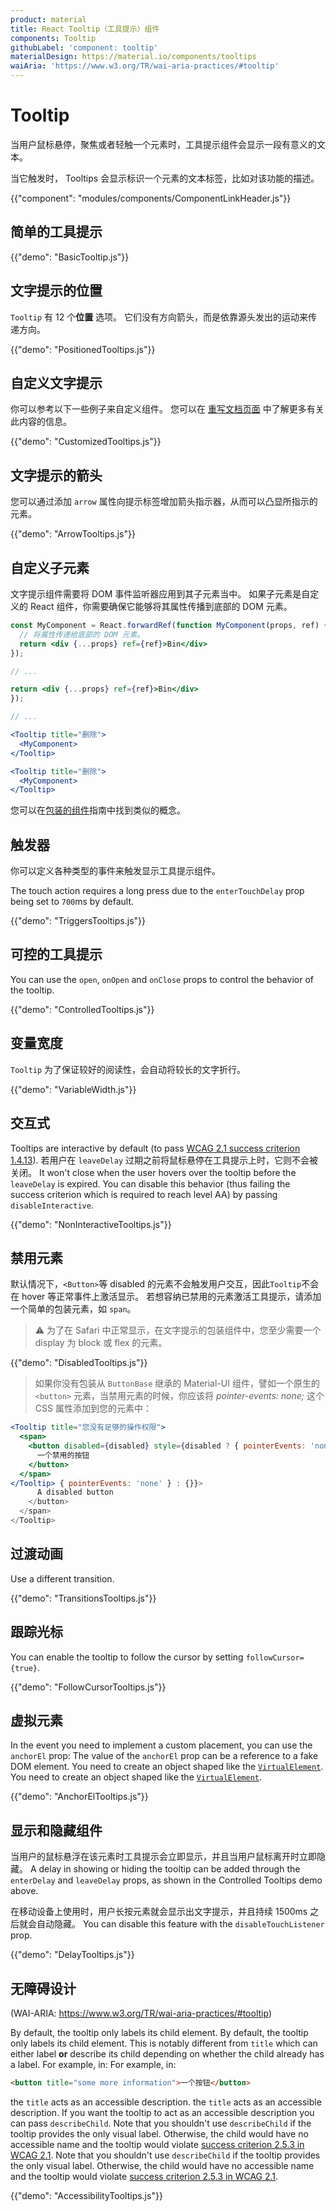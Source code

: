 ```yaml
---
product: material
title: React Tooltip（工具提示）组件
components: Tooltip
githubLabel: 'component: tooltip'
materialDesign: https://material.io/components/tooltips
waiAria: 'https://www.w3.org/TR/wai-aria-practices/#tooltip'
---
```


# Tooltip

<p class="description">当用户鼠标悬停，聚焦或者轻触一个元素时，工具提示组件会显示一段有意义的文本。</p>

当它触发时， Tooltips 会显示标识一个元素的文本标签，比如对该功能的描述。

{{"component": "modules/components/ComponentLinkHeader.js"}}

## 简单的工具提示

{{"demo": "BasicTooltip.js"}}

## 文字提示的位置

`Tooltip` 有 12 个**位置** 选项。 它们没有方向箭头，而是依靠源头发出的运动来传递方向。

{{"demo": "PositionedTooltips.js"}}

## 自定义文字提示

你可以参考以下一些例子来自定义组件。 您可以在 [重写文档页面](/customization/how-to-customize/) 中了解更多有关此内容的信息。

{{"demo": "CustomizedTooltips.js"}}

## 文字提示的箭头

您可以通过添加 `arrow` 属性向提示标签增加箭头指示器，从而可以凸显所指示的元素。

{{"demo": "ArrowTooltips.js"}}

## 自定义子元素

文字提示组件需要将 DOM 事件监听器应用到其子元素当中。 如果子元素是自定义的 React 组件，你需要确保它能够将其属性传播到底部的 DOM 元素。

```jsx
const MyComponent = React.forwardRef(function MyComponent(props, ref) {
  // 将属性传递给底部的 DOM 元素。
  return <div {...props} ref={ref}>Bin</div>
});

// ...

return <div {...props} ref={ref}>Bin</div>
});

// ...

<Tooltip title="删除">
  <MyComponent>
</Tooltip>

<Tooltip title="删除">
  <MyComponent>
</Tooltip>
```

您可以在[包装的组件](/guides/composition/#wrapping-components)指南中找到类似的概念。

## 触发器

你可以定义各种类型的事件来触发显示工具提示组件。

The touch action requires a long press due to the `enterTouchDelay` prop being set to `700`ms by default.

{{"demo": "TriggersTooltips.js"}}

## 可控的工具提示

You can use the `open`, `onOpen` and `onClose` props to control the behavior of the tooltip.

{{"demo": "ControlledTooltips.js"}}

## 变量宽度

`Tooltip` 为了保证较好的阅读性，会自动将较长的文字折行。

{{"demo": "VariableWidth.js"}}

## 交互式

Tooltips are interactive by default (to pass [WCAG 2.1 success criterion 1.4.13](https://www.w3.org/TR/WCAG21/#content-on-hover-or-focus)). 若用户在 `leaveDelay` 过期之前将鼠标悬停在工具提示上时，它则不会被关闭。 It won't close when the user hovers over the tooltip before the `leaveDelay` is expired. You can disable this behavior (thus failing the success criterion which is required to reach level AA) by passing `disableInteractive`.

{{"demo": "NonInteractiveTooltips.js"}}

## 禁用元素

默认情况下，`<Button>`等 disabled 的元素不会触发用户交互，因此`Tooltip`不会在 hover 等正常事件上激活显示。 若想容纳已禁用的元素激活工具提示，请添加一个简单的包装元素，如 `span`。

> ⚠️ 为了在 Safari 中正常显示，在文字提示的包装组件中，您至少需要一个 display 为 block 或 flex 的元素。

{{"demo": "DisabledTooltips.js"}}

> 如果你没有包装从 `ButtonBase` 继承的 Material-UI 组件，譬如一个原生的 `<button>` 元素，当禁用元素的时候，你应该将 _pointer-events: none;_ 这个 CSS 属性添加到您的元素中：

```jsx
<Tooltip title="您没有足够的操作权限">
  <span>
    <button disabled={disabled} style={disabled ? { pointerEvents: 'none' } : {}}>
      一个禁用的按钮
    </button>
  </span>
</Tooltip> { pointerEvents: 'none' } : {}}>
      A disabled button
    </button>
  </span>
</Tooltip>
```

## 过渡动画

Use a different transition.

{{"demo": "TransitionsTooltips.js"}}

## 跟踪光标

You can enable the tooltip to follow the cursor by setting `followCursor={true}`.

{{"demo": "FollowCursorTooltips.js"}}

## 虚拟元素

In the event you need to implement a custom placement, you can use the `anchorEl` prop: The value of the `anchorEl` prop can be a reference to a fake DOM element. You need to create an object shaped like the [`VirtualElement`](https://popper.js.org/docs/v2/virtual-elements/). You need to create an object shaped like the [`VirtualElement`](https://popper.js.org/docs/v2/virtual-elements/).

{{"demo": "AnchorElTooltips.js"}}

## 显示和隐藏组件

当用户的鼠标悬浮在该元素时工具提示会立即显示，并且当用户鼠标离开时立即隐藏。 A delay in showing or hiding the tooltip can be added through the `enterDelay` and `leaveDelay` props, as shown in the Controlled Tooltips demo above.

在移动设备上使用时，用户长按元素就会显示出文字提示，并且持续 1500ms 之后就会自动隐藏。 You can disable this feature with the `disableTouchListener` prop.

{{"demo": "DelayTooltips.js"}}

## 无障碍设计

(WAI-ARIA: https://www.w3.org/TR/wai-aria-practices/#tooltip)

By default, the tooltip only labels its child element. By default, the tooltip only labels its child element. This is notably different from `title` which can either label **or** describe its child depending on whether the child already has a label. For example, in: For example, in:

```html
<button title="some more information">一个按钮</button>
```

the `title` acts as an accessible description. the `title` acts as an accessible description. If you want the tooltip to act as an accessible description you can pass `describeChild`. Note that you shouldn't use `describeChild` if the tooltip provides the only visual label. Otherwise, the child would have no accessible name and the tooltip would violate [success criterion 2.5.3 in WCAG 2.1](https://www.w3.org/WAI/WCAG21/Understanding/label-in-name.html). Note that you shouldn't use `describeChild` if the tooltip provides the only visual label. Otherwise, the child would have no accessible name and the tooltip would violate [success criterion 2.5.3 in WCAG 2.1](https://www.w3.org/WAI/WCAG21/Understanding/label-in-name.html).

{{"demo": "AccessibilityTooltips.js"}}
